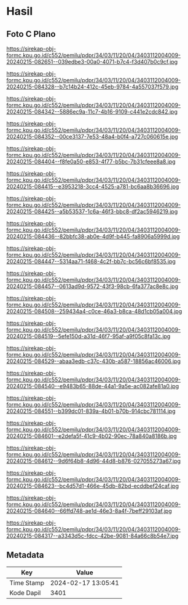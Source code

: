 # Hasil

## Foto C Plano

https://sirekap-obj-formc.kpu.go.id/c552/pemilu/pdpr/34/03/11/20/04/3403112004009-20240215-082651--039edbe3-00a0-4071-b7c4-f3d407b0c9cf.jpg

https://sirekap-obj-formc.kpu.go.id/c552/pemilu/pdpr/34/03/11/20/04/3403112004009-20240215-084328--b7c14b24-412c-45eb-9784-4a557037f579.jpg

https://sirekap-obj-formc.kpu.go.id/c552/pemilu/pdpr/34/03/11/20/04/3403112004009-20240215-084342--5886ec9a-11c7-4b16-9109-c441e2cdc842.jpg

https://sirekap-obj-formc.kpu.go.id/c552/pemilu/pdpr/34/03/11/20/04/3403112004009-20240215-084352--00ce3137-7e53-48a4-b0f4-a727c060615e.jpg

https://sirekap-obj-formc.kpu.go.id/c552/pemilu/pdpr/34/03/11/20/04/3403112004009-20240215-084404--f8fe0a50-e853-4f77-b5bc-7b31cfeee8a8.jpg

https://sirekap-obj-formc.kpu.go.id/c552/pemilu/pdpr/34/03/11/20/04/3403112004009-20240215-084415--e3953218-3cc4-4525-a781-bc6aa8b36696.jpg

https://sirekap-obj-formc.kpu.go.id/c552/pemilu/pdpr/34/03/11/20/04/3403112004009-20240215-084425--a5b53537-1c6a-46f3-bbc8-df2ac5946219.jpg

https://sirekap-obj-formc.kpu.go.id/c552/pemilu/pdpr/34/03/11/20/04/3403112004009-20240215-084436--82bbfc38-ab0e-4d9f-b445-fa8906a5999d.jpg

https://sirekap-obj-formc.kpu.go.id/c552/pemilu/pdpr/34/03/11/20/04/3403112004009-20240215-084447--5314aa71-f468-4c2f-bb7c-bc56c6bf8535.jpg

https://sirekap-obj-formc.kpu.go.id/c552/pemilu/pdpr/34/03/11/20/04/3403112004009-20240215-084457--0613ad9d-9572-43f3-98cb-6fa377ac8e8c.jpg

https://sirekap-obj-formc.kpu.go.id/c552/pemilu/pdpr/34/03/11/20/04/3403112004009-20240215-084508--259434a4-c0ce-46a3-b8ca-48d1cb05a004.jpg

https://sirekap-obj-formc.kpu.go.id/c552/pemilu/pdpr/34/03/11/20/04/3403112004009-20240215-084519--5efe150d-a31d-46f7-95af-a9f05c8fa13c.jpg

https://sirekap-obj-formc.kpu.go.id/c552/pemilu/pdpr/34/03/11/20/04/3403112004009-20240215-084529--abaa3edb-c37c-430b-a587-18856ac46006.jpg

https://sirekap-obj-formc.kpu.go.id/c552/pemilu/pdpr/34/03/11/20/04/3403112004009-20240215-084540--e9483b65-88de-44a1-9a5e-ac082afe81a0.jpg

https://sirekap-obj-formc.kpu.go.id/c552/pemilu/pdpr/34/03/11/20/04/3403112004009-20240215-084551--b399dc01-839a-4b01-b70b-914cbc781114.jpg

https://sirekap-obj-formc.kpu.go.id/c552/pemilu/pdpr/34/03/11/20/04/3403112004009-20240215-084601--e2defa5f-41c9-4b02-90ec-78a840a8186b.jpg

https://sirekap-obj-formc.kpu.go.id/c552/pemilu/pdpr/34/03/11/20/04/3403112004009-20240215-084612--9d6f64b8-4d96-44d8-b876-027055273a67.jpg

https://sirekap-obj-formc.kpu.go.id/c552/pemilu/pdpr/34/03/11/20/04/3403112004009-20240215-084623--bc4d57d1-466e-45db-82bd-ecddbef24caf.jpg

https://sirekap-obj-formc.kpu.go.id/c552/pemilu/pdpr/34/03/11/20/04/3403112004009-20240215-084640--66ffd748-ae1d-46e3-8a4f-7beff29103af.jpg

https://sirekap-obj-formc.kpu.go.id/c552/pemilu/pdpr/34/03/11/20/04/3403112004009-20240215-084317--a3343d5c-fdcc-42be-9081-84a66c8b54e7.jpg


## Metadata

| Key        | Value               |
| ---------- | ------------------- |
| Time Stamp | 2024-02-17 13:05:41 |
| Kode Dapil | 3401                |



